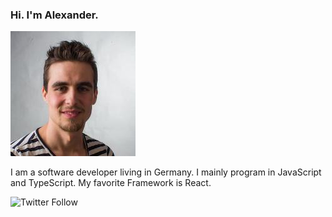 ### Hi. I'm Alexander.

![Profile Picture](portrait.jpg)

I am a software developer living in Germany. I mainly program in JavaScript and TypeScript. My favorite Framework is React.

![Twitter Follow](https://img.shields.io/twitter/follow/eckertalex_?style=social)
